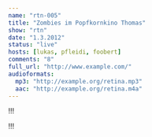 ```yaml
---
name: "rtn-005"
title: "Zombies im Popfkornkino Thomas"
show: "rtn"
date: "1.3.2012"
status: "live"
hosts: [lukas, pfleidi, foobert]
comments: "8"
full_url: "http://www.example.com/"
audioformats:
  mp3: "http://example.org/retina.mp3"
  aac: "http://example.org/retina.m4a"
---
```

!!!

!!!
